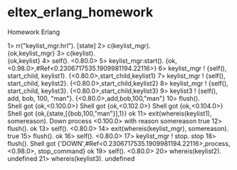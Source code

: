 # eltex_erlang_homework
Homework Erlang

1> rr("keylist_mgr.hrl").
[state]
2> c(keylist_mgr).     
{ok,keylist_mgr}
3> c(keylist).     
{ok,keylist}
4> self().
<0.80.0>
5> keylist_mgr:start().
{ok,<0.98.0>,#Ref<0.2306717535.1909981194.22116>}
6> keylist_mgr ! {self(), start_child, keylist1}.
{<0.80.0>,start_child,keylist1}
7> keylist_mgr ! {self(), start_child, keylist2}.
{<0.80.0>,start_child,keylist2}
8> keylist_mgr ! {self(), start_child, keylist3}.
{<0.80.0>,start_child,keylist3}
9> keylist3 ! {self(), add, bob, 100, "man"}.
{<0.80.0>,add,bob,100,"man"}
10> flush().                                       
Shell got {ok,<0.100.0>}
Shell got {ok,<0.102.0>}
Shell got {ok,<0.104.0>}
Shell got {ok,{state,[{bob,100,"man"}],1}}
ok
11> exit(whereis(keylist1), somereason). 
Down process <0.100.0> with reason somereason 
true
12> flush().
ok
13> self().
<0.80.0>
14> exit(whereis(keylist_mgr), somereason). 
true
15> flush().
ok
16> self().
<0.80.0>
17> keylist_mgr ! stop.
stop
18> flush().
Shell got {'DOWN',#Ref<0.2306717535.1909981194.22116>,process,<0.98.0>,
                  stop_command}
ok
19> self().
<0.80.0>
20> whereis(keylist2).                             
undefined
21> whereis(keylist3). 
undefined
